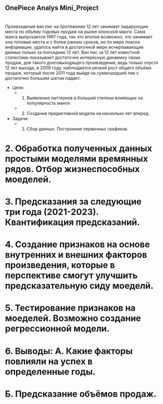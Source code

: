 ## OnePiece Analys Mini_Project <h1>

   Проивзедение ван пис на протяжении 12 лет занимает лидирующие места по объёму годовых продаж на рынке японской манги. Сама манга выпускается 1997 года, так что вполне возможно, что занимает она топовые места и с более ранних сроков, но по мере поиска информации, удалось найти в достаточной мере исчерпывающие данные только за полседние 12 лет. Ван пис за 12 лет известной статистики показывает достаточно интересную динамику своих продаж, для такого долговыходящего проивзедения, ведь только спустя 12 лет выхода, в 2009 году, наблюдается резкий рост общего объёма продаж, который после 2011 года выйдя на сумасшедший пик с достаточно большим шагом падает. 
  * Цели: 
    * 1. Выявление паттернов в большей степени влияющих на популярность манги. 
    * 2. Создание предиктивной модели на несколько лет вперед.
  * Задачи:
    * 1. Сбор данных. Построение первичных графиков. 
# 2. Обработка полученных данных простыми моделями времянных рядов. Отбор жизнеспособных моеделей.
# 3. Предсказания за следующие три года (2021-2023). Квантификация предсказаний.
# 4. Создание признаков на основе внутренних и внешних факторов произведения, которые в перспективе смогут улучшить предсказательную сиду моеделй. 
# 5. Тестирование признаков на моеделей. Возможно создание регрессионной модели. 
# 6. Выводы: А. Какие факторы повлияли на успех в определенные годы. 
#            Б. Предсказание объёмов продаж.

